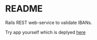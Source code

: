# README
Rails REST web-service to validate IBANs.

Try app yourself which is deplyed [here](https://ibanvalidation.herokuapp.com/.)


